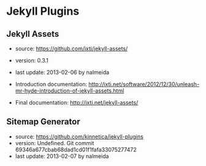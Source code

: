 # Jekyll Plugins

## Jekyll Assets

 - source: 			https://github.com/ixti/jekyll-assets/
 - version: 		0.3.1
 - last update: 	2013-02-06 by nalmeida

 - Introduction documentation: http://ixti.net/software/2012/12/30/unleash-mr-hyde-introduction-of-jekyll-assets.html
 - Final documentation: http://ixti.net/jekyll-assets/

 ## Sitemap Generator

 - source: 			https://github.com/kinnetica/jekyll-plugins
 - version: 		Undefined. Git commit 69346a677cbab68dad1cd01f1fafa33075277472
 - last update: 	2013-02-07 by nalmeida
